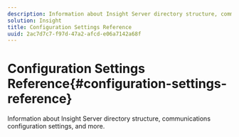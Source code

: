 ```yaml
---
description: Information about Insight Server directory structure, communications configuration settings, and more.
solution: Insight
title: Configuration Settings Reference
uuid: 2ac7d7c7-f97d-47a2-afcd-e06a7142a68f
---
```


# Configuration Settings Reference{#configuration-settings-reference}

Information about Insight Server directory structure, communications configuration settings, and more.

